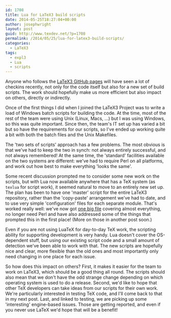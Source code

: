 ```yaml
---
id: 1708
title: Lua for LaTeX3 build scripts
date: 2014-05-25T18:27:04+00:00
author: josephwright
layout: post
guid: http://www.texdev.net/?p=1708
permalink: /2014/05/25/lua-for-latex3-build-scripts/
categories:
  - LaTeX3
tags:
  - expl3
  - Lua
  - scripts
---
```

Anyone who follows the <a href="https://github.com/latex3/svn-mirror">LaTeX3 GitHub pages</a> will have seen a lot of checkins recently, not only for the code itself but also for a new set of build scripts. The work should hopefully make us more efficient but also impact on others, directly or indirectly.

Once of the first things I did when I joined the LaTeX3 Project was to write a load of Windows batch scripts for building the code. At the time, most of the rest of the team were using Unix (Linux, Macs, ...) but I was using Windows, so this was quite important. Since then, the team's IT set up has varied a bit but so have the requirements for our scripts, so I've ended up working quite a bit with both the batch files and the Unix Makefiles.

The 'two sets of scripts' approach has a few problems. The most obvious is that we've had to keep the two in synch: not always entirely successful, and not always remembered! At the same time, the 'standard' facilities available on the two systems are different: we've had to require Perl on all platforms, and work out how best to make everything 'looks the same'.

Some recent discussion prompted me to consider some new work on the scripts, but with Lua now available anywhere that has a TeX system (as <code>texlua</code> for script work), it seemed natural to move to an entirely new set up. The plan has been to have one 'master' script for the entire LaTeX3 repository, rather than the 'copy-paste' arrangement we've had to date, and to use very simple 'configuration' files for each separate module. That's worked really well: we've now got <a href="https://github.com/latex3/l3build/blob/master/l3build.lua">one big file</a> covering almost everything, no longer need Perl and have also addressed some of the things that prompted this in the first place! (More on those in another post soon.)

Even if you are not using LuaTeX for day-to-day TeX work, the scripting ability for supporting development is very handy. Lua doesn't cover the OS-dependent stuff, but using our existing script code and a small amount of detection we've been able to work with that. The new scripts are hopefully nice and clear, more flexible than the old ones and most importantly only need changing in one place for each issue.

So how does this impact on others? First, it makes it easier for the team to work on LaTeX3, which should be a good thing all round. The scripts should also mean that we don't have the odd strange change depending on which operating system is used to do a release. Second, we'd like to hope that other TeX developers can take ideas from our scripts for their own work. We're particularly interested in testing TeX code, and I'll come back to that in my next post. Last, and linked to testing, we are picking up some 'interesting' engine-based issues. Those are getting reported, and even if you never use LaTeX we'd hope that will be a benefit!
